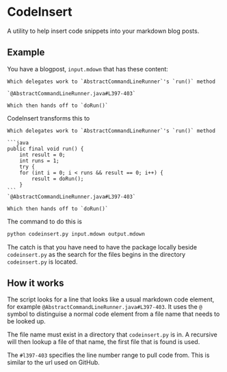 CodeInsert
==========

A utility to help insert code snippets into your markdown blog posts.

Example
-------

You have a blogpost, `input.mdown` that has these content:

    Which delegates work to `AbstractCommandLineRunner`'s `run()` method

    `@AbstractCommandLineRunner.java#L397-403`

    Which then hands off to `doRun()`

CodeInsert transforms this to

    Which delegates work to `AbstractCommandLineRunner`'s `run()` method

    ```java
    public final void run() {
        int result = 0;
        int runs = 1;
        try {
        for (int i = 0; i < runs && result == 0; i++) {
            result = doRun();
        }
    ```
    `@AbstractCommandLineRunner.java#L397-403`

    Which then hands off to `doRun()`

The command to do this is

```bash
python codeinsert.py input.mdown output.mdown
```

The catch is that you have need to have the package locally beside `codeinsert.py` as
the search for the files begins in the directory `codeinsert.py` is located.

How it works
------------

The script looks for a line that looks like a usual markdown code element, for example
`@AbstractCommandLineRunner.java#L397-403`. It uses the `@` symbol to distinguise a normal code
element from a file name that needs to be looked up.

The file name must exist in a directory that `codeinsert.py` is in. A recursive will then lookup
a file of that name, the first file that is found is used.

The `#l397-403` specifies the line number range to pull code from. This is similar to the
url used on GitHub.
